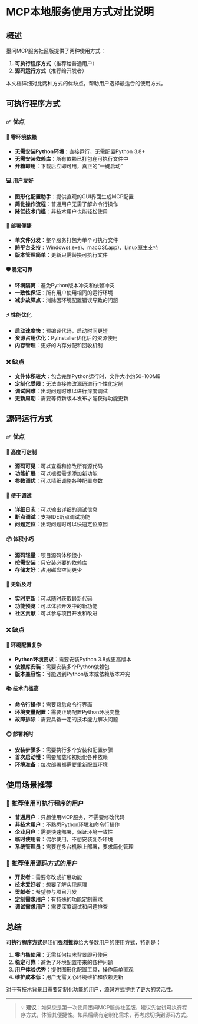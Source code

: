 # MCP本地服务使用方式对比说明

## 概述

墨问MCP服务社区版提供了两种使用方式：
1. **可执行程序方式**（推荐给普通用户）
2. **源码运行方式**（推荐给开发者）

本文档详细对比两种方式的优缺点，帮助用户选择最适合的使用方式。

## 可执行程序方式

### ✅ 优点

#### 🚀 **零环境依赖**
- **无需安装Python环境**：直接运行，无需配置Python 3.8+
- **无需安装依赖库**：所有依赖已打包在可执行文件中
- **开箱即用**：下载后立即可用，真正的"一键启动"

#### 💻 **用户友好**
- **图形化配置助手**：提供直观的GUI界面生成MCP配置
- **简化操作流程**：普通用户无需了解命令行操作
- **降低技术门槛**：非技术用户也能轻松使用

#### 🔧 **部署便捷**
- **单文件分发**：整个服务打包为单个可执行文件
- **跨平台支持**：Windows(.exe)、macOS(.app)、Linux原生支持
- **版本管理简单**：更新只需替换可执行文件

#### 🛡️ **稳定可靠**
- **环境隔离**：避免Python版本冲突和依赖冲突
- **一致性保证**：所有用户使用相同的运行环境
- **减少故障点**：消除因环境配置错误导致的问题

#### ⚡ **性能优化**
- **启动速度快**：预编译代码，启动时间更短
- **资源占用优化**：PyInstaller优化后的资源使用
- **内存管理**：更好的内存分配和回收机制

### ❌ 缺点

- **文件体积较大**：包含完整Python运行时，文件大小约50-100MB
- **定制化受限**：无法直接修改源码进行个性化定制
- **调试困难**：出现问题时难以进行深度调试
- **更新周期**：需要等待新版本发布才能获得功能更新

## 源码运行方式

### ✅ 优点

#### 🔧 **高度可定制**
- **源码可见**：可以查看和修改所有源代码
- **功能扩展**：可以根据需求添加新功能
- **参数调优**：可以精细调整各种配置参数

#### 🐛 **便于调试**
- **详细日志**：可以输出详细的调试信息
- **断点调试**：支持IDE断点调试功能
- **问题定位**：出现问题时可以快速定位原因

#### 📦 **体积小巧**
- **源码轻量**：项目源码体积很小
- **按需安装**：只安装必要的依赖库
- **存储友好**：占用磁盘空间更少

#### 🔄 **更新及时**
- **实时更新**：可以随时获取最新代码
- **功能预览**：可以体验开发中的新功能
- **社区贡献**：可以参与项目开发和改进

### ❌ 缺点

#### 🔧 **环境配置复杂**
- **Python环境要求**：需要安装Python 3.8或更高版本
- **依赖库安装**：需要安装多个Python依赖包
- **版本兼容性**：可能遇到Python版本或依赖版本冲突

#### 📚 **技术门槛高**
- **命令行操作**：需要熟悉命令行界面
- **环境变量配置**：需要正确配置Python环境变量
- **故障排除**：需要具备一定的技术能力解决问题

#### ⏱️ **部署耗时**
- **安装步骤多**：需要执行多个安装和配置步骤
- **首次启动慢**：需要加载和初始化各种依赖
- **环境准备**：每次部署都需要重新配置环境

## 使用场景推荐

### 🎯 **推荐使用可执行程序的用户**

- **普通用户**：只想使用MCP服务，不需要修改代码
- **非技术用户**：不熟悉Python环境和命令行操作
- **企业用户**：需要快速部署，保证环境一致性
- **临时使用者**：偶尔使用，不想安装复杂环境
- **系统管理员**：需要在多台机器上部署，要求简化管理

### 🎯 **推荐使用源码方式的用户**

- **开发者**：需要修改或扩展功能
- **技术爱好者**：想要了解实现原理
- **贡献者**：希望参与项目开发
- **定制需求用户**：有特殊的功能定制需求
- **调试需求用户**：需要深度调试和问题排查

## 总结

**可执行程序方式**是我们**强烈推荐**给大多数用户的使用方式，特别是：

1. **零门槛使用**：无需任何技术背景即可使用
2. **稳定可靠**：避免了环境配置带来的各种问题
3. **用户体验优秀**：提供图形化配置工具，操作简单直观
4. **维护成本低**：用户无需关心环境维护和依赖更新

对于有技术背景且需要定制化功能的用户，源码方式提供了更大的灵活性。

---

> 💡 **建议**：如果您是第一次使用墨问MCP服务社区版，建议先尝试可执行程序方式，体验其便捷性。如果后续有定制化需求，再考虑切换到源码方式。